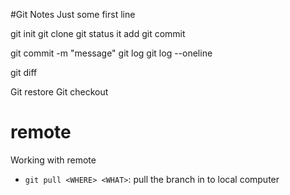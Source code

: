 #Git Notes
Just some first line

git init
git clone
git status
it add <FILE>
git commit


git commit -m "message" 
git log
git log --oneline

git diff

Git restore
	Git checkout

# remote
	
Working with remote

- `git pull <WHERE> <WHAT>`: pull the <WHAT> branch in <WHERE> to local computer
